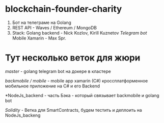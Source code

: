 # blockchain-founder-charity

1) Бот на телеграме на Golang
2) REST API - Waves / Ethereum / MongoDB
3) Stack:
Golang backend - Nick Kozlov, Kirill Kuznetov *Telegram bot*
Mobile Xamarin - Max Spr.

# Тут несколько веток для жюри

*master* - golang telegram bot на докере в кластере

*backmobile / mobile* - mobile app xamarin (C#) кроссплатформенное мобильное приложение на C# и его Backend

*NodeJs_backend - часть Бэка - который связывает backmobile и golang bot

*Solidity* - Ветка для SmartContracts, будем тестить и деплоить на NodeJs_backeng

